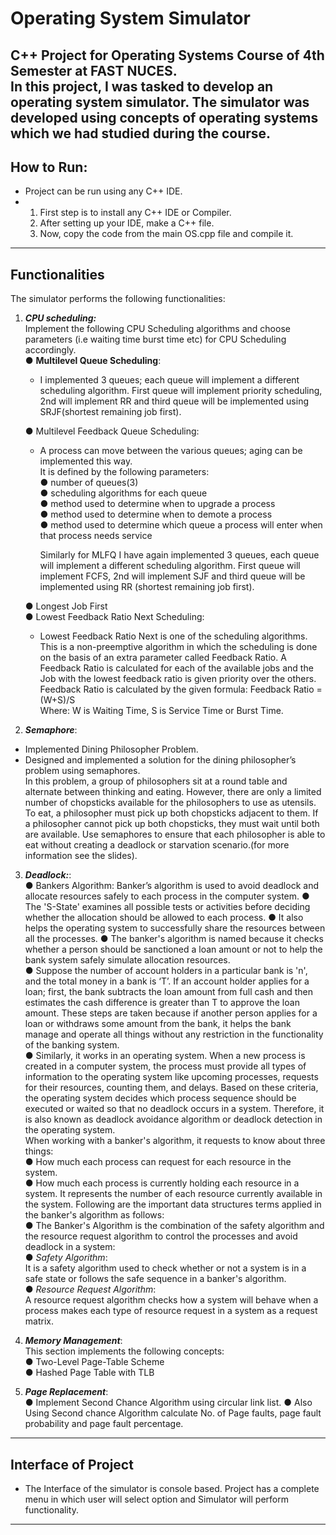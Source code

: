 # Operating System Simulator
C++ Project for Operating Systems Course of 4th Semester at FAST NUCES.  
In this project, I was tasked to develop an operating system simulator. The simulator was developed using concepts of operating systems which we had studied during the 
course.  
---
## How to Run:
* Project can be run using any C++ IDE.
* 1. First step is to install any C++ IDE or Compiler.
  2. After setting up your IDE, make a C++ file.
  3. Now, copy the code from the main OS.cpp file and compile it.
---
## Functionalities
The simulator performs the following functionalities:  
1. _**CPU scheduling:**_  
Implement the following CPU Scheduling algorithms and choose parameters (i.e 
waiting time burst time etc) for CPU Scheduling accordingly.  
    ● **Multilevel Queue Scheduling**:
     * I implemented 3 queues; each queue will implement a different scheduling 
        algorithm. First queue will implement priority scheduling, 2nd will implement RR and third 
        queue will be implemented using SRJF(shortest remaining job first).
         
    ● Multilevel Feedback Queue Scheduling:  
   * A process can move between the various queues; aging can be implemented this way.  
        It is defined by the following parameters:    
         ● number of queues(3)   
         ● scheduling algorithms for each queue  
         ● method used to determine when to upgrade a process  
         ● method used to determine when to demote a process  
         ● method used to determine which queue a process will enter when that process needs service
       
        Similarly for MLFQ I have again implemented 3 queues, each queue will implement 
        a different scheduling algorithm. First queue will implement FCFS, 2nd will implement SJF and third queue will be 
        implemented using RR (shortest remaining job first).  
  
    ● Longest Job First  
    ● Lowest Feedback Ratio Next Scheduling:  
   * Lowest Feedback Ratio Next is one of the scheduling algorithms. This is 
        a non-preemptive algorithm in which the scheduling is done on the basis of an 
        extra parameter called Feedback Ratio. A Feedback Ratio is calculated for each 
        of the available jobs and the Job with the lowest feedback ratio  is given priority 
        over the others.   
        Feedback Ratio is calculated by the given formula: Feedback Ratio = (W+S)/S   
            Where: W is Waiting Time, S is Service Time or Burst Time.  
3. _**Semaphore**_:  
  * Implemented Dining Philosopher Problem.   
  *   Designed and implemented a solution for the dining philosopher’s problem using semaphores.  
  In this problem, a group of philosophers sit at a round table and alternate between 
  thinking and eating. However, there are only a limited number of chopsticks available 
  for the philosophers to use as utensils. To eat, a philosopher must pick up both 
  chopsticks adjacent to them. If a philosopher cannot pick up both chopsticks, they 
  must wait until both are available. Use semaphores to ensure that each philosopher 
  is able to eat without creating a deadlock or starvation scenario.(for more information 
  see the slides). 
3. _**Deadlock:**_:   
● Bankers Algorithm: Banker’s algorithm is used to avoid deadlock and allocate resources safely to each process in 
the computer system.
● The 'S-State' examines all possible tests or activities before deciding 
whether the allocation should be allowed to each process.
● It also helps the operating system 
to successfully share the resources between all the processes.
● The banker's algorithm is 
named because it checks whether a person should be sanctioned a loan amount or not to help 
the bank system safely simulate allocation resources.  
● Suppose the number of account holders in a particular bank is 'n', and the total money in a 
bank is ‘T’. If an account holder applies for a loan; first, the bank subtracts the loan amount 
from full cash and then estimates the cash difference is greater than T to approve the loan 
amount. These steps are taken because if another person applies for a loan or withdraws 
some amount from the bank, it helps the bank manage and operate all things without any 
restriction in the functionality of the banking system.   
● Similarly, it works in an operating system. When a new process is created in a computer 
system, the process must provide all types of information to the operating system like 
upcoming processes, requests for their resources, counting them, and delays. Based on these 
criteria, the operating system decides which process sequence should be executed or waited 
so that no deadlock occurs in a system. Therefore, it is also known as deadlock avoidance 
algorithm or deadlock detection in the operating system.    
When working with a banker's algorithm, it requests to know about three things:     
  ● How much each process can request for each resource in the system.  
  ● How much each process is currently holding each resource in a system. It 
  represents the number of each resource currently available in the system. Following are the important data structures terms applied in the banker's algorithm as 
follows:  
● The Banker's Algorithm is the combination of the safety algorithm and the resource request 
algorithm to control the processes and avoid deadlock in a system:  
● _Safety Algorithm_:    
It is a safety algorithm used to check whether or not a system is in a safe state or follows the 
safe sequence in a banker's algorithm.  
● _Resource Request Algorithm_:   
A resource request algorithm checks how a system will behave when a process makes each 
type of resource request in a system as a request matrix.
  
4. _**Memory Management**_:  
This section implements the following concepts:  
● Two-Level Page-Table Scheme  
● Hashed Page Table with TLB   
5. _**Page Replacement**_:   
● Implement Second Chance Algorithm using circular link list.
● Also Using Second chance Algorithm calculate No. of Page faults, page fault probability 
and page fault percentage.
--- 

## Interface of Project   
* The Interface of the simulator is console based. Project has a complete menu in which user will select option and Simulator will perform functionality.
---
